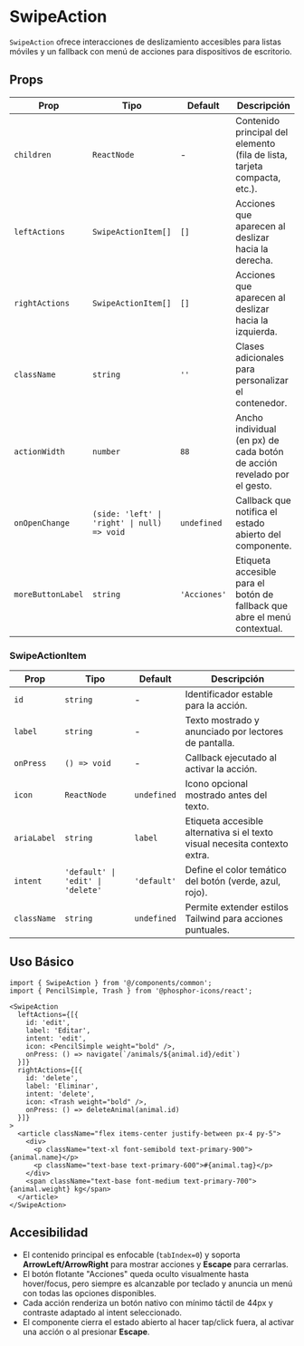 # SwipeAction

`SwipeAction` ofrece interacciones de deslizamiento accesibles para listas móviles y un fallback con menú de acciones para dispositivos de escritorio.

## Props

| Prop | Tipo | Default | Descripción |
|------|------|---------|-------------|
| `children` | `ReactNode` | - | Contenido principal del elemento (fila de lista, tarjeta compacta, etc.). |
| `leftActions` | `SwipeActionItem[]` | `[]` | Acciones que aparecen al deslizar hacia la derecha. |
| `rightActions` | `SwipeActionItem[]` | `[]` | Acciones que aparecen al deslizar hacia la izquierda. |
| `className` | `string` | `''` | Clases adicionales para personalizar el contenedor. |
| `actionWidth` | `number` | `88` | Ancho individual (en px) de cada botón de acción revelado por el gesto. |
| `onOpenChange` | `(side: 'left' \| 'right' \| null) => void` | `undefined` | Callback que notifica el estado abierto del componente. |
| `moreButtonLabel` | `string` | `'Acciones'` | Etiqueta accesible para el botón de fallback que abre el menú contextual. |

### SwipeActionItem

| Prop | Tipo | Default | Descripción |
|------|------|---------|-------------|
| `id` | `string` | - | Identificador estable para la acción. |
| `label` | `string` | - | Texto mostrado y anunciado por lectores de pantalla. |
| `onPress` | `() => void` | - | Callback ejecutado al activar la acción. |
| `icon` | `ReactNode` | `undefined` | Icono opcional mostrado antes del texto. |
| `ariaLabel` | `string` | `label` | Etiqueta accesible alternativa si el texto visual necesita contexto extra. |
| `intent` | `'default' \| 'edit' \| 'delete'` | `'default'` | Define el color temático del botón (verde, azul, rojo). |
| `className` | `string` | `undefined` | Permite extender estilos Tailwind para acciones puntuales. |

## Uso Básico

```tsx
import { SwipeAction } from '@/components/common';
import { PencilSimple, Trash } from '@phosphor-icons/react';

<SwipeAction
  leftActions={[{
    id: 'edit',
    label: 'Editar',
    intent: 'edit',
    icon: <PencilSimple weight="bold" />,
    onPress: () => navigate(`/animals/${animal.id}/edit`)
  }]}
  rightActions={[{
    id: 'delete',
    label: 'Eliminar',
    intent: 'delete',
    icon: <Trash weight="bold" />,
    onPress: () => deleteAnimal(animal.id)
  }]}
>
  <article className="flex items-center justify-between px-4 py-5">
    <div>
      <p className="text-xl font-semibold text-primary-900">{animal.name}</p>
      <p className="text-base text-primary-600">#{animal.tag}</p>
    </div>
    <span className="text-base font-medium text-primary-700">{animal.weight} kg</span>
  </article>
</SwipeAction>
```

## Accesibilidad

- El contenido principal es enfocable (`tabIndex=0`) y soporta **ArrowLeft/ArrowRight** para mostrar acciones y **Escape** para cerrarlas.
- El botón flotante "Acciones" queda oculto visualmente hasta hover/focus, pero siempre es alcanzable por teclado y anuncia un menú con todas las opciones disponibles.
- Cada acción renderiza un botón nativo con mínimo táctil de 44px y contraste adaptado al intent seleccionado.
- El componente cierra el estado abierto al hacer tap/click fuera, al activar una acción o al presionar **Escape**.
